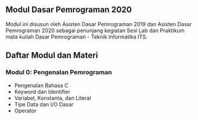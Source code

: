 ## Modul Dasar Pemrograman 2020
Modul ini disusun oleh Asisten Dasar Pemrograman 2019 dan Asisten Dasar Pemrograman 2020 sebagai penunjang kegiatan Sesi Lab dan Praktikum mata kuliah Dasar Pemrograman - Teknik Informatika ITS.

## Daftar Modul dan Materi

### Modul 0: Pengenalan Pemrograman
* Pengenalan Bahasa C
* Keyword dan Identifier
* Variabel, Konstanta, dan Literal
* Tipe Data dan I/O Dasar
* Operator
<!---
### Modul 1
* Percabangan
### Modul 2
* Perulangan
* Array
* String
### Modul 3
* Fungsi
* Rekursi
### Modul 4
* Pointer
* Struct
* File
### Modul 5
* Algoritma Searching dan Sorting
---!>